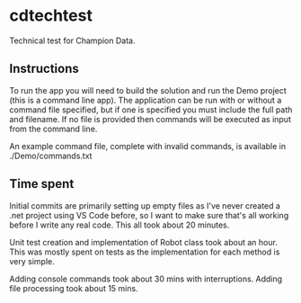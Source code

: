 # cdtechtest
Technical test for Champion Data.

## Instructions
To run the app you will need to build the solution and run the Demo project (this is a command line app). The application can be run with or without a command file specified, but if one is specified you must include the full path and filename. If no file is provided then commands will be executed as input from the command line.

An example command file, complete with invalid commands, is available in ./Demo/commands.txt

## Time spent
Initial commits are primarily setting up empty files as I've never created a .net project using VS Code before, so I want to make sure that's all working before I write any real code. This all took about 20 minutes.

Unit test creation and implementation of Robot class took about an hour. This was mostly spent on tests as the implementation for each method is very simple.

Adding console commands took about 30 mins with interruptions. Adding file processing took about 15 mins.
